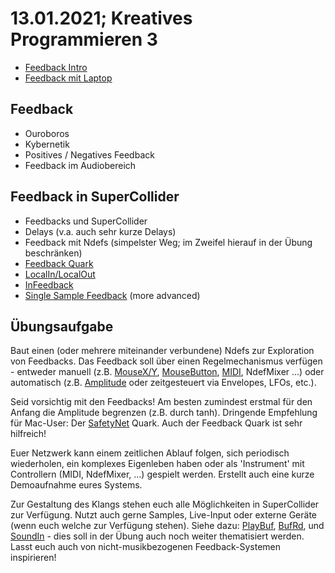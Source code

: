 # 13.01.2021; Kreatives Programmieren 3

* [Feedback Intro](feedback_intro.scd)
* [Feedback mit Laptop](feedback_laptop.scd)

## Feedback

* Ouroboros
* Kybernetik
* Positives / Negatives Feedback
* Feedback im Audiobereich

## Feedback in SuperCollider

* Feedbacks und SuperCollider
* Delays (v.a. auch sehr kurze Delays)
* Feedback mit Ndefs (simpelster Weg; im Zweifel hierauf in der Übung beschränken)
* [Feedback Quark](https://github.com/supercollider-quarks/Feedback)
* [LocalIn/LocalOut](http://doc.sccode.org/Classes/LocalIn.html)
* [InFeedback](http://doc.sccode.org/Classes/InFeedback.html)
* [Single Sample Feedback](https://zenodo.org/record/3898757#.X_3NiuhKhhE) (more advanced)

## Übungsaufgabe

Baut einen (oder mehrere miteinander verbundene) Ndefs zur Exploration von Feedbacks. Das Feedback soll über einen Regelmechanismus verfügen - entweder manuell (z.B. [MouseX/Y](https://doc.sccode.org/Classes/MouseX.html), [MouseButton](https://doc.sccode.org/Classes/MouseButton.html), [MIDI](https://github.com/cappelnord/Kreatives-Programmieren-II-2020-2021/blob/master/FAQ/midi_cc.scd), NdefMixer ...) oder automatisch (z.B. [Amplitude](https://doc.sccode.org/Classes/Amplitude.html) oder zeitgesteuert via Envelopes, LFOs, etc.).

Seid vorsichtig mit den Feedbacks! Am besten zumindest erstmal für den Anfang die Amplitude begrenzen (z.B. durch tanh). Dringende Empfehlung für Mac-User: Der [SafetyNet](https://supercollider.github.io/download) Quark. Auch der Feedback Quark ist sehr hilfreich!

Euer Netzwerk kann einem zeitlichen Ablauf folgen, sich periodisch wiederholen, ein komplexes Eigenleben haben oder als 'Instrument' mit Controllern (MIDI, NdefMixer, ...) gespielt werden. Erstellt auch eine kurze Demoaufnahme eures Systems.

Zur Gestaltung des Klangs stehen euch alle Möglichkeiten in SuperCollider zur Verfügung. Nutzt auch gerne Samples, Live-Input oder externe Geräte (wenn euch welche zur Verfügung stehen). Siehe dazu: [PlayBuf](https://doc.sccode.org/Classes/PlayBuf.html), [BufRd](https://doc.sccode.org/Classes/BufRd.html), und [SoundIn](https://doc.sccode.org/Classes/SoundIn.html) - dies soll in der Übung auch noch weiter thematisiert werden. Lasst euch auch von nicht-musikbezogenen Feedback-Systemen inspirieren!
